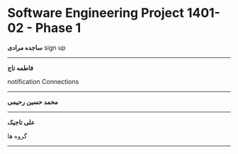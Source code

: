 # Software Engineering Project 1401-02 - Phase 1


**ساجده مرادی**
  sign up

***

**فاطمه تاج**

  notification
  Connections

***

**محمد حسین رحیمی**


***

**علی تاجیک**

گروه ها

***

